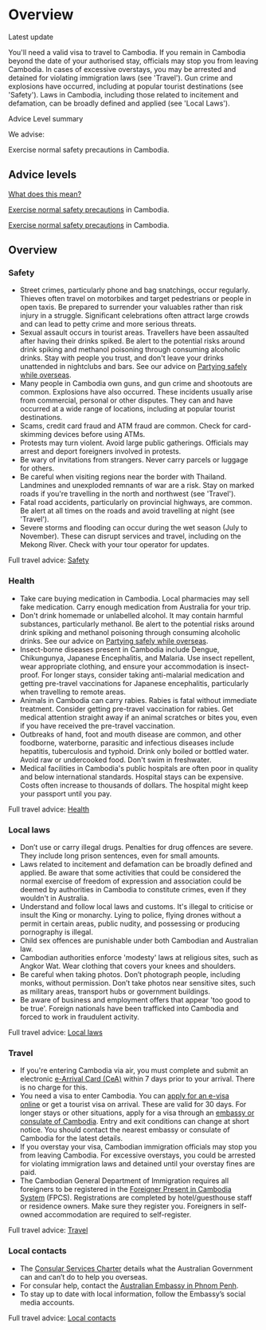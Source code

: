 # Overview

Latest update

You'll need a valid visa to travel to Cambodia. If you remain in Cambodia beyond the date of your authorised stay, officials may stop you from leaving Cambodia. In cases of excessive overstays, you may be arrested and detained for violating immigration laws (see 'Travel'). Gun crime and explosions have occurred, including at popular tourist destinations (see 'Safety'). Laws in Cambodia, including those related to incitement and defamation, can be broadly defined and applied (see 'Local Laws').

Advice Level summary

We advise:

Exercise normal safety precautions in Cambodia.

## Advice levels

[What does this mean?](/before-you-go/travel-advice-explained/)

[Exercise normal safety precautions](https://www.smartraveller.gov.au/consular-services/travel-advice-explained#level1) in Cambodia.

[Exercise normal safety precautions](https://www.smartraveller.gov.au/consular-services/travel-advice-explained#level1) in Cambodia.

## Overview

### Safety

* Street crimes, particularly phone and bag snatchings, occur regularly. Thieves often travel on motorbikes and target pedestrians or people in open taxis. Be prepared to surrender your valuables rather than risk injury in a struggle. Significant celebrations often attract large crowds and can lead to petty crime and more serious threats.
* Sexual assault occurs in tourist areas. Travellers have been assaulted after having their drinks spiked. Be alert to the potential risks around drink spiking and methanol poisoning through consuming alcoholic drinks. Stay with people you trust, and don't leave your drinks unattended in nightclubs and bars. See our advice on [Partying safely while overseas](/before-you-go/safety/partying "Partying safely").
* Many people in Cambodia own guns, and gun crime and shootouts are common. Explosions have also occurred. These incidents usually arise from commercial, personal or other disputes. They can and have occurred at a wide range of locations, including at popular tourist destinations.
* Scams, credit card fraud and ATM fraud are common. Check for card-skimming devices before using ATMs.
* Protests may turn violent. Avoid large public gatherings. Officials may arrest and deport foreigners involved in protests.
* Be wary of invitations from strangers. Never carry parcels or luggage for others.
* Be careful when visiting regions near the border with Thailand. Landmines and unexploded remnants of war are a risk. Stay on marked roads if you're travelling in the north and northwest (see 'Travel').
* Fatal road accidents, particularly on provincial highways, are common. Be alert at all times on the roads and avoid travelling at night (see 'Travel').
* Severe storms and flooding can occur during the wet season (July to November). These can disrupt services and travel, including on the Mekong River. Check with your tour operator for updates.

Full travel advice: [Safety](#safety)

### Health

* Take care buying medication in Cambodia. Local pharmacies may sell fake medication. Carry enough medication from Australia for your trip.
* Don't drink homemade or unlabelled alcohol. It may contain harmful substances, particularly methanol. Be alert to the potential risks around drink spiking and methanol poisoning through consuming alcoholic drinks. See our advice on [Partying safely while overseas](/before-you-go/safety/partying "Partying safely").
* Insect-borne diseases present in Cambodia include Dengue, Chikungunya, Japanese Encephalitis, and Malaria. Use insect repellent, wear appropriate clothing, and ensure your accommodation is insect-proof. For longer stays, consider taking anti-malarial medication and getting pre-travel vaccinations for Japanese encephalitis, particularly when travelling to remote areas.
* Animals in Cambodia can carry rabies. Rabies is fatal without immediate treatment. Consider getting pre-travel vaccination for rabies. Get medical attention straight away if an animal scratches or bites you, even if you have received the pre-travel vaccination.
* Outbreaks of hand, foot and mouth disease are common, and other foodborne, waterborne, parasitic and infectious diseases include hepatitis, tuberculosis and typhoid. Drink only boiled or bottled water. Avoid raw or undercooked food. Don't swim in freshwater.
* Medical facilities in Cambodia's public hospitals are often poor in quality and below international standards. Hospital stays can be expensive. Costs often increase to thousands of dollars. The hospital might keep your passport until you pay.

Full travel advice: [Health](#health)

### Local laws

* Don’t use or carry illegal drugs. Penalties for drug offences are severe. They include long prison sentences, even for small amounts.
* Laws related to incitement and defamation can be broadly defined and applied. Be aware that some activities that could be considered the normal exercise of freedom of expression and association could be deemed by authorities in Cambodia to constitute crimes, even if they wouldn't in Australia.
* Understand and follow local laws and customs. It's illegal to criticise or insult the King or monarchy. Lying to police, flying drones without a permit in certain areas, public nudity, and possessing or producing pornography is illegal.
* Child sex offences are punishable under both Cambodian and Australian law.
* Cambodian authorities enforce 'modesty' laws at religious sites, such as Angkor Wat. Wear clothing that covers your knees and shoulders.
* Be careful when taking photos. Don’t photograph people, including monks, without permission. Don’t take photos near sensitive sites, such as military areas, transport hubs or government buildings.
* Be aware of business and employment offers that appear 'too good to be true'. Foreign nationals have been trafficked into Cambodia and forced to work in fraudulent activity.

Full travel advice: [Local laws](#local-laws)

### Travel

* If you're entering Cambodia via air, you must complete and submit an electronic [e-Arrival Card (CeA)](https://arrival.gov.kh/) within 7 days prior to your arrival. There is no charge for this.
* You need a visa to enter Cambodia. You can [apply for an e-visa online](http://www.evisa.gov.kh/) or get a tourist visa on arrival. These are valid for 30 days. For longer stays or other situations, apply for a visa through an [embassy or consulate of Cambodia](https://protocol.dfat.gov.au/Public/Missions/36). Entry and exit conditions can change at short notice. You should contact the nearest embassy or consulate of Cambodia for the latest details.
* If you overstay your visa, Cambodian immigration officials may stop you from leaving Cambodia. For excessive overstays, you could be arrested for violating immigration laws and detained until your overstay fines are paid.
* The Cambodian General Department of Immigration requires all foreigners to be registered in the [Foreigner Present in Cambodia System](https://fpcs.immigration.gov.kh/login) (FPCS). Registrations are completed by hotel/guesthouse staff or residence owners. Make sure they register you. Foreigners in self-owned accommodation are required to self-register.

Full travel advice: [Travel](#travel)

### Local contacts

* The [Consular Services Charter](/consular-services/consular-services-charter "Consular Services Charter") details what the Australian Government can and can’t do to help you overseas.
* For consular help, contact the [Australian Embassy in Phnom Penh](http://www.cambodia.embassy.gov.au/penh/home.html).
* To stay up to date with local information, follow the Embassy’s social media accounts.

Full travel advice: [Local contacts](#local-contacts)